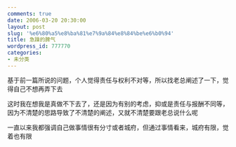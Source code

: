 ```yaml
---
comments: true
date: 2006-03-20 20:30:00
layout: post
slug: '%e6%80%a5%e8%ba%81%e7%9a%84%e8%84%be%e6%b0%94'
title: 急躁的脾气
wordpress_id: 777770
categories:
- 未分类
---
```


基于前一篇所说的问题，个人觉得责任与权利不对等，所以找老总阐述了一下，觉得自己不想再弄下去

这时我在想我是真做不下去了，还是因为有别的考虑，抑或是责任与报酬不同等，因为不清楚的思路导致了不清楚的阐述，又就不清楚要跟老总说什么呢

一直以来我都强调自己做事情很有分寸或者城府，但通过事情看来，城府有限，觉着也有限
